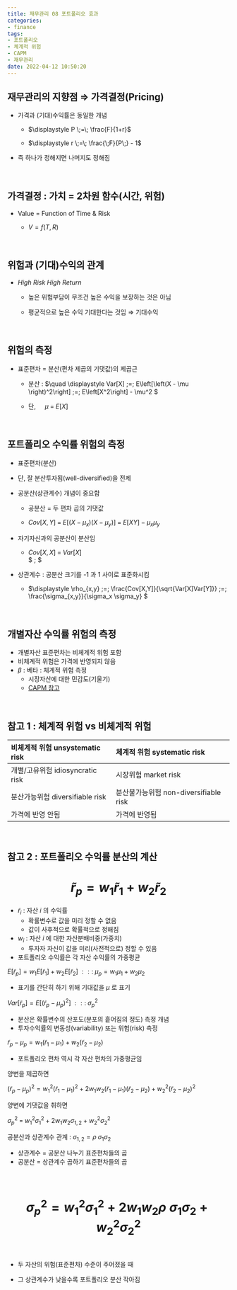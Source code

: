 ```yaml
---
title: 재무관리 08 포트폴리오 효과
categories: 
- finance
tags:
- 포트폴리오
- 체계적 위험
- CAPM
- 재무관리
date: 2022-04-12 10:50:20
---
```


## 재무관리의 지향점 $\Rightarrow$ 가격결정(Pricing)

- 가격과 (기대)수익률은 동일한 개념

  - $\displaystyle P \;=\; \frac{F}{1+r}$

  - $\displaystyle r \;=\; \frac{\;F}{P\;} - 1$

- 즉 하나가 정해지면 나머지도 정해짐

<br>

## 가격결정 : 가치 = 2차원 함수(시간, 위험)

- Value = Function of Time & Risk
  
  - $V = f(T, R)$

<br>

## 위험과 (기대)수익의 관계

- *High Risk High Return*

  - 높은 위험부담이 무조건 높은 수익을 보장하는 것은 아님

  - 평균적으로 높은 수익 기대한다는 것임 $\Rightarrow$ 기대수익

<br>

## 위험의 측정

- 표준편차 = 분산(편차 제곱의 기댓값)의 제곱근

  - 분산 : $\quad \displaystyle Var[X] \;=\; E\left[\left(X - \mu \right)^2\right] \;=\; E\left[X^2\right] - \mu^2 $

  - 단, $\quad \mu \;=\; E[X]$

<br>

## 포트폴리오 수익률 위험의 측정

- 표준편차(분산)
- 단, 잘 분산투자됨(well-diversified)을 전제
- 공분산(상관계수) 개념이 중요함
  - 공분산 = 두 편차 곱의 기댓값

  - $\displaystyle Cov[X,Y] \;=\; E\left[\left(X - \mu_x \right)\left(X - \mu_y \right)\right] \;=\; E\left[XY\right] - \mu_x \mu_y$

- 자기자신과의 공분산이 분산임
  - $Cov[X,X] \;=\; Var[X]$  
$ \; $
- 상관계수 : 공분산 크기를 -1 과 1 사이로 표준화시킴

  - $\displaystyle \rho_{x,y} \;=\; \frac{Cov[X,Y]}{\sqrt{Var[X]Var[Y]}} \;=\; \frac{\sigma_{x,y}}{\sigma_x \sigma_y} $


<br>

## 개별자산 수익률 위험의 측정

- 개별자산 표준편차는 비체계적 위험 포함
- 비체계적 위험은 가격에 반영되지 않음
- $\beta$ : 베타 : 체계적 위험 측정
  - 시장자산에 대한 민감도(기울기)
  - [CAPM 참고](/finance/capm)

<br>

## 참고 1 : 체계적 위험 vs 비체계적 위험

| 비체계적 위험 unsystematic risk | 체계적 위험 systematic risk |
|:---|:---|
| 개별/고유위험 idiosyncratic risk | 시장위험 market risk |
| 분산가능위험 diversifiable risk | 분산불가능위험 non-diversifiable risk |
| 가격에 반영 안됨 | 가격에 반영됨 |

<br>

## 참고 2 : 포트폴리오 수익률 분산의 계산

# $$\tilde{r}_p = w_1\tilde{r}_1 + w_2\tilde{r}_2$$

- $\tilde{r}_i$ : 자산 $i$ 의 수익률
  - 확률변수로 값을 미리 정할 수 없음
  - 값이 사후적으로 확률적으로 정해짐
- $w_i$ : 자산 $i$ 에 대한 자산분배비중(가중치)
  - 투자자 자신이 값을 미리(사전적으로) 정할 수 있음
- 포트폴리오 수익률은 각 자산 수익률의 가중평균

$E[\tilde{r}_p] = w_1E[\tilde{r}_1] + w_2E[\tilde{r}_2] \; ::: \;\mu_p = w_1\mu_1 + w_2\mu_2$

- 표기를 간단히 하기 위해 기대값을 $\mu$ 로 표기

$Var[\tilde{r}_p] = E[(\tilde{r}_p - \mu_p)^2] \; ::: \;\sigma_p^2$

- 분산은 확률변수의 산포도(분포의 흩어짐의 정도) 측정 개념
- 투자수익률의 변동성(variability) 또는 위험(risk) 측정

$\tilde{r}_p - \mu_p = w_1(\tilde{r}_1 - \mu_1) + w_2(\tilde{r}_2 - \mu_2)$

- 포트폴리오 편차 역시 각 자산 편차의 가중평균임

양변을 제곱하면

$( \tilde{r}_p - \mu_p )^2 = w_1^2 ( \tilde{r}_1 - \mu_1 )^2 +
2w_1w_2 ( \tilde{r}_1 - \mu_1 ) ( \tilde{r}_2 - \mu_2 ) + w_2^2 ( \tilde{r}_2 - \mu_2 )^2$

양변에 기댓값을 취하면

$\sigma_p^2 \; = \; w_1^2\sigma_1^2 +2w_1w_2\sigma_{1,2} + w_2^2\sigma_2^2$

공분산과 상관계수 관계 : $\sigma_{1,2} = \rho\;\sigma_1\sigma_2$

- 상관계수 = 공분산 나누기 표준편차들의 곱
- 공분산 = 상관계수 곱하기 표준편차들의 곱

<br>

# $$ \sigma_p^2 = w_1^2\sigma_1^2 + 2w_1w_2\rho\;\sigma_1\sigma_2 + w_2^2\sigma_2^2 $$

<br>

- 두 자산의 위험(표준편차) 수준이 주어졌을 때

- 그 상관계수가 낮을수록 포트폴리오 분산 작아짐

<br>